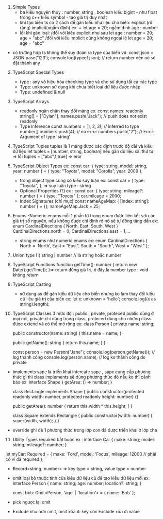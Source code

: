 1. Simple Types
   - ba kiểu nguyên thủy : number, string , boolean
   kiểu bigint - như float trong c++
   kiểu symbol - tạo giá trị duy nhất
   - khi tạo biến ts có 2 cách để gán kiểu như liệu cho biến: explicit (rõ ràng) implicit(ngầm định)
ex: + let age = 20; ngầm định age : number
    - lỗi khi gán loại: 
    /đối với kiểu explicit như sau
    let age : number = 20;
    age = "abc"
    /đối với kiểu implicit cũng không ngoại lệ
    let age = 20;
    age = "abc"
- có trường hợp ts không thể suy đoán ra type của biến
    vd: const json = JSON.pase('123');
    console.log(typeof json);
    // return number
    nên nó sẽ đặt thành any
2. TypeScript Special Types
   - type : any vô hiệu hóa checking type và cho sử dụng tất cả các type
   - Type: unknown sử dụng khi chưa biết loại dữ liệu được nhập
    - Type: undefined & null
3. TypeScript Arrays
    - readonly ngăn chặn thay đổi mảng
    ex: 
        const names: readonly string[] = ["Dylan"];
        names.push("Jack");
        // push does not exist readonly
    - Type Inference
    const numbers = [1, 2, 3]; // inferred to type number[]
    numbers.push(4); // no error
    numbers.push("2"); // Error: Argument of type 'string'
4. TypeScript Tuples
    tuples là 1 mảng được xác định trước độ dài và kiểu dữ liệu
    let tuples = [number, string, boolean]
    nếu gán dữ liệu sai thứ tự => lỗi
    tuples = ["abc",1,true] => eror
5. TypeScript Object Types
    ex: 
    const car: { type: string, model: string, year: number } = {
    type: "Toyota",
    model: "Corolla",
    year: 2009
    };
    - trong object type cũng có kiểu suy luận
    ex: 
    const car = {
    type: "Toyota",
    }; => suy luận type : string
    - Optional Properties (?)
    ex : 
    const car: { type: string, mileage?: number } = {
    type: "Toyota"
    };
    car.mileage = 2000;
    - Index Signatures (chỉ mục)
    const nameAgeMap: { [index: string]: number } = {};
    nameAgeMap.Jack = 25;
6. Enums
    -Numeric enums
    mỗi 1 phần tử trong enum được liên kết với các giá trị số nguyên, nếu không được chỉ định rõ nó sẽ tự động tăng dần
    ex: enum CardinalDirections {
    North,
    East,
    South,
    West
    }
    CardinalDirections.north = 0, CardinalDirections.east = 1,... 
    - string enums như numeric enums
    ex: enum CardinalDirections {
    North = 'North',
    East = "East",
    South = "South",
    West = "West"
    };
7. Union type (|)
    string | number  // là string hoặc number
8. TypeScript Functions
    function getTime(): number {
    return new Date().getTime();
    }=> return đúng giá trị, ở đây là number
    type : void không return
9. TypeScript Casting
    - sử dụng as để gán kiểu dữ liệu cho biến nhưng ko làm thay đổi kiểu dữ liệu giá trị của biến
    ex: 
    let x: unknown = 'hello';
    console.log((x as string).length);
10. TypeScript Classes
    3 mức độ : public , private, proteced
    public dùng ở mọi nơi, private chỉ dùng trong class,
    proteced dùng cho những class được extend và có thể mở rộng
    ex: 
    class Person {
    private name: string;

    public constructor(name: string) {
        this.name = name;
    }

    public getName(): string {
        return this.name;
    }
    }

    const person = new Person("Jane");
    console.log(person.getName()); // log thành công
    console.log(person.name); // log ko thành công do private
- implements sape là triển khai intercafe sape , sape cung cấp phương thức gì thì class implements sẽ dùng phương thức đó nếu ko thì cảnh báo
    ex:
     interface Shape {
    getArea: () => number;
    }

    class Rectangle implements Shape {
    public constructor(protected readonly width: number, protected readonly height: number) {}

    public getArea(): number {
        return this.width * this.height;
    }
    }

    class Square extends Rectangle {
    public constructor(width: number) {
        super(width, width);
    }
    }
- override ghi đè 1 phương thức trong lớp con đã được triển khai ở lớp cha
11. Utility Types
required bắt buộc
ex : 
interface Car {
  make: string;
  model: string;
  mileage?: number;
}

let myCar: Required<Car> = {
  make: 'Ford',
  model: 'Focus',
  mileage: 12000 // phải có vì đã required
};
- Record<string, number> => key type = string, value type = number
- omit loại bỏ thuộc tính của kiểu dữ liệu cũ để tạo kiểu dữ liệu mới
ex: 
interface Person {
  name: string;
  age: number;
  location?: string;
}

    const bob: Omit<Person, 'age' | 'location'> = {
    name: 'Bob'
    };
- pick ngược lại omit
- Exclude nhỏ hơn omit, omit xóa đi key còn Exclude xóa đi value
